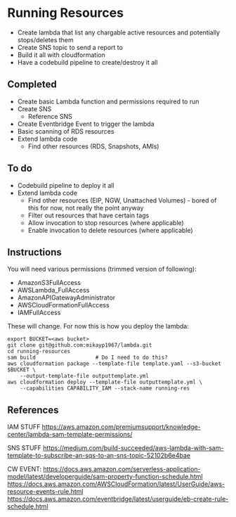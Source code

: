 # Running Resources

* Create lambda that list any chargable active resources  and potentially stops/deletes them
* Create SNS topic to send a report to
* Build it all with cloudformation
* Have a codebuild pipeline to create/destroy it all


## Completed

* Create basic Lambda function and permissions required to run
* Create SNS
  * Reference SNS
* Create Eventbridge Event to trigger the lambda
* Basic scanning of RDS resources
* Extend lambda code
  *  Find other resources (RDS, Snapshots, AMIs)       


## To do
  
* Codebuild pipeline to deploy it all
* Extend lambda code
  *  Find other resources (EIP, NGW, Unattached Volumes) - bored of this for now, not really the point anyway
  *  Filter out resources that have certain tags
  *  Allow invocation to stop resources (where applicable)
  *  Enable invocation to delete resources (where applicable)

  

## Instructions

You will need various permissions (trimmed version of following):

* AmazonS3FullAccess
* AWSLambda_FullAccess
* AmazonAPIGatewayAdministrator
* AWSCloudFormationFullAccess
* IAMFullAccess

These will change. For now this is how you deploy the lambda:

    export BUCKET=<aws bucket>
    git clone git@github.com:mikayp1967/lambda.git
    cd running-resources
    sam build                   # Do I need to do this?
    aws cloudformation package --template-file template.yaml --s3-bucket $BUCKET \ 
        --output-template-file outputtemplate.yml
    aws cloudformation deploy --template-file outputtemplate.yml \
        --capabilities CAPABILITY_IAM --stack-name running-res


## References

IAM STUFF
    https://aws.amazon.com/premiumsupport/knowledge-center/lambda-sam-template-permissions/

SNS STUFF
    https://medium.com/build-succeeded/aws-lambda-with-sam-template-to-subscribe-an-sqs-to-an-sns-topic-52102b6e4bae

CW EVENT:
    https://docs.aws.amazon.com/serverless-application-model/latest/developerguide/sam-property-function-schedule.html
    https://docs.aws.amazon.com/AWSCloudFormation/latest/UserGuide/aws-resource-events-rule.html
    https://docs.aws.amazon.com/eventbridge/latest/userguide/eb-create-rule-schedule.html

